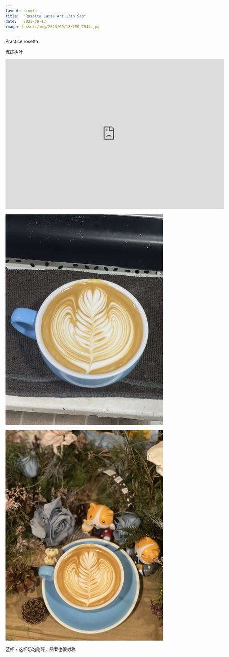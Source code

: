 ```yaml
---
layout: single
title:  "Rosetta Latte Art 13th Sep"
date:   2023-09-13
image: /assets/img/2023/09/13/IMG_7544.jpg
---
```


Practice rosetta

练练树叶



<div class="embed-container">
  <iframe
      src="https://www.youtube.com/embed/GID5EcV9JAo"
      width="700"
      height="480"
      frameborder="0"
      allowfullscreen="true">
  </iframe>
</div>



![](/assets/img/2023/09/13/IMG_7544.jpg)

![](/assets/img/2023/09/13/IMG_7546.jpg)


蓝杯 - 这杯奶泡刚好，图案也很对称
